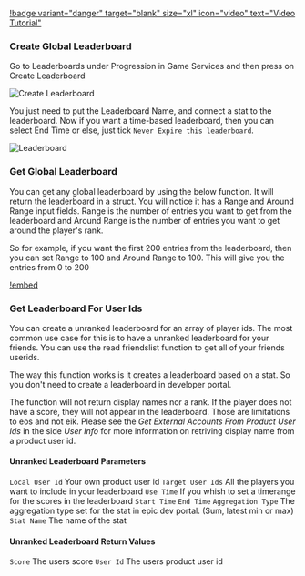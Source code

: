[!badge variant="danger" target="blank" size="xl" icon="video" text="Video Tutorial"](https://youtu.be/tCuE6YOg_-I?si=saGI9DT7IiF_DwjO)

### Create Global Leaderboard

Go to Leaderboards under Progression in Game Services and then press on Create Leaderboard

![Create Leaderboard](image-8.png)

You just need to put the Leaderboard Name, and connect a stat to the leaderboard. Now if you want a time-based leaderboard, then you can select End Time or else, just tick `Never Expire this leaderboard`.

![Leaderboard](image-9.png)


### Get Global Leaderboard 

You can get any global leaderboard by using the below function. It will return the leaderboard in a struct. You will notice it has a Range and Around Range input fields. Range is the number of entries you want to get from the leaderboard and Around Range is the number of entries you want to get around the player's rank.

So for example, if you want the first 200 entries from the leaderboard, then you can set Range to 100 and Around Range to 100. This will give you the entries from 0 to 200

[!embed](https://blueprintue.com/render/xzinfj9m/)

### Get Leaderboard For User Ids

You can create a unranked leaderboard for an array of player ids. The most common use case for this is to have a unranked leaderboard for your friends. You can use the read friendslist function to get all of your friends userids. 

The way this function works is it creates a leaderboard based on a stat. So you don't need to create a leaderboard in developer portal. 

The function will not return display names nor a rank. If the player does not have a score, they will not appear in the leaderboard. Those are limitations to eos and not eik. Please see the *Get External Accounts From Product User Ids* in the side *User Info* for more information on retriving display name from a product user id.

#### Unranked Leaderboard Parameters 
 `Local User Id` Your own product user id
 `Target User Ids` All the players you want to include in your leaderboard
 `Use Time` If you whish to set a timerange for the scores in the leaderboard
 `Start Time`
 `End Time` 
 `Aggregation Type` The aggregation type set for the stat in epic dev portal. (Sum, latest min or max)
 `Stat Name` The name of the stat
#### Unranked Leaderboard Return Values 
`Score` The users score
`User Id` The users product user id
